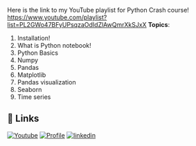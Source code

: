 Here is the link to my YouTube playlist for Python Crash course! https://www.youtube.com/playlist?list=PL2GWo47BFyUPsqzaOdIdZlAwQmrXkSJxX
**Topics**: 
1. Installation!
2. What is Python notebook!
3. Python Basics
4. Numpy
5. Pandas
6. Matplotlib
7. Pandas visualization
8. Seaborn
9. Time series 


## 🔗 Links
[![Youtube](https://img.shields.io/badge/youtube_channel-1DA1F2?style=for-the-badge&logo=youtube&logoColor=white&color=red)](https://www.youtube.com/channel/UCNDElcuuyX-2pSatVBDpJJQ)
[![Profile](https://img.shields.io/badge/profiole-000?style=for-the-badge&logo=ko-fi&logoColor=white)](https://huntsman.usu.edu/directory/jahangiry-pedram)
[![linkedin](https://img.shields.io/badge/linkedin-0A66C2?style=for-the-badge&logo=linkedin&logoColor=white)](https://www.linkedin.com/in/pedram-jahangiry-cfa-5778015a)

